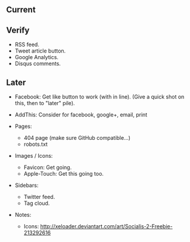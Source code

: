 ---
---

## Current

## Verify

* RSS feed.
* Tweet article button.
* Google Analytics.
* Disqus comments.

## Later

* Facebook: Get like button to work (with in line).
  (Give a quick shot on this, then to "later" pile).
* AddThis: Consider for facebook, google+, email, print

* Pages:

  * 404 page (make sure GitHub compatible...)
  * robots.txt

* Images / Icons:

  * Favicon: Get going.
  * Apple-Touch: Get this going too.

* Sidebars:

  * Twitter feed.
  * Tag cloud.

* Notes:
  - Icons: http://xeloader.deviantart.com/art/Socialis-2-Freebie-213292616
